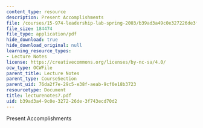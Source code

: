 ```yaml
---
content_type: resource
description: Present Accomplishments
file: /courses/15-974-leadership-lab-spring-2003/b39ad3a49c0e327226de3f743ecd70d2_lecturenotes7.pdf
file_size: 184474
file_type: application/pdf
hide_download: true
hide_download_original: null
learning_resource_types:
- Lecture Notes
license: https://creativecommons.org/licenses/by-nc-sa/4.0/
ocw_type: OCWFile
parent_title: Lecture Notes
parent_type: CourseSection
parent_uid: 76da2f7e-29c5-e38f-aeab-9cf0e18b3723
resourcetype: Document
title: lecturenotes7.pdf
uid: b39ad3a4-9c0e-3272-26de-3f743ecd70d2
---
```

Present Accomplishments